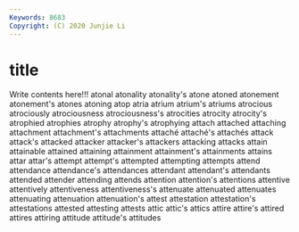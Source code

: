 ```yaml
---
Keywords: 8683
Copyright: (C) 2020 Junjie Li
---
```


# title

Write contents here!!!
atonal 
atonality 
atonality's
atone 
atoned 
atonement 
atonement's 
atones 
atoning 
atop 
atria 
atrium 
atrium's
atriums 
atrocious 
atrociously 
atrociousness 
atrociousness's 
atrocities 
atrocity 
atrocity's 
atrophied 
atrophies
atrophy 
atrophy's 
atrophying 
attach 
attached 
attaching 
attachment 
attachment's 
attachments 
attaché
attaché's 
attachés 
attack 
attack's 
attacked 
attacker 
attacker's 
attackers 
attacking 
attacks
attain 
attainable 
attained 
attaining 
attainment 
attainment's 
attainments 
attains 
attar 
attar's
attempt 
attempt's 
attempted 
attempting 
attempts 
attend 
attendance 
attendance's 
attendances 
attendant
attendant's 
attendants 
attended 
attender 
attending 
attends 
attention 
attention's 
attentions 
attentive
attentively 
attentiveness 
attentiveness's 
attenuate 
attenuated 
attenuates 
attenuating 
attenuation 
attenuation's 
attest
attestation 
attestation's 
attestations 
attested 
attesting 
attests 
attic 
attic's 
attics 
attire
attire's 
attired 
attires 
attiring 
attitude 
attitude's 
attitudes 
